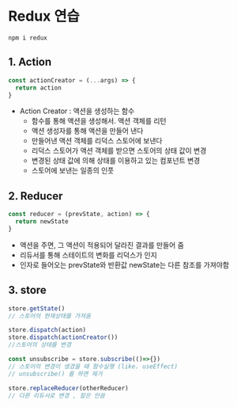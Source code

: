 # Redux 연습
```
npm i redux
```
## 1. Action
```js
const actionCreator = (...args) => {
  return action
}
```
* Action Creator : 액션을 생성하는 함수
  - 함수를 통해 액션을 생성해서. 액션 객체를 리턴
  - 액션 생성자를 통해 액션을 만들어 낸다
  - 만들어낸 액션 객체를 리덕스 스토어에 보낸다
  - 리덕스 스토어가 액션 객체를 받으면 스토어의 상태 값이 변경
  - 변경된 상태 값에 의해 상태를 이용하고 있는 컴포넌트 변경
  - 스토어에 보낸는 일종의 인풋

## 2. Reducer
```js
const reducer = (prevState, action) => {
  return newState
}
```
 * 액션을 주면, 그 액션이 적용되어 달라진 결과를 만들어 줌
 * 리듀서를 통해 스테이트의 변화를 리덕스가 인지
 * 인자로 들어오는 prevState와 반환값 newState는 다른 참조를 가져야함

## 3. store
```js
store.getState()
// 스토어의 현재상태를 가져옴

store.dispatch(action)
store.dispatch(actionCreator())
//스토어의 상태를 변경

const unsubscribe = store.subscribe(()=>{})
// 스토어의 변경이 생겼을 때 함수실행 (like. useEffect)
// unsubscribe() 를 하면 제거

store.replaceReducer(otherReducer)
// 다른 리듀서로 변경 , 잘은 안씀
```